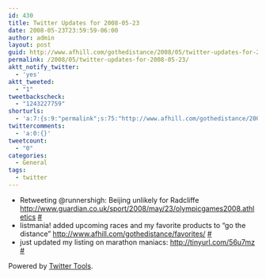 ```yaml
---
id: 430
title: Twitter Updates for 2008-05-23
date: 2008-05-23T23:59:59-06:00
author: admin
layout: post
guid: http://www.afhill.com/gothedistance/2008/05/twitter-updates-for-2008-05-23/
permalink: /2008/05/twitter-updates-for-2008-05-23/
aktt_notify_twitter:
  - 'yes'
aktt_tweeted:
  - "1"
tweetbackscheck:
  - "1243227759"
shorturls:
  - 'a:7:{s:9:"permalink";s:75:"http://www.afhill.com/gothedistance/2008/05/twitter-updates-for-2008-05-23/";s:4:"isgd";s:17:"http://is.gd/Bh6U";s:5:"bitly";s:19:"http://bit.ly/oCEFX";s:5:"snipr";s:22:"http://snipr.com/ibts5";s:5:"snurl";s:22:"http://snurl.com/ibts5";s:7:"snipurl";s:24:"http://snipurl.com/ibts5";s:7:"tinyurl";s:25:"http://tinyurl.com/629h9d";}'
twittercomments:
  - 'a:0:{}'
tweetcount:
  - "0"
categories:
  - General
tags:
  - twitter
---
```

<ul class="aktt_tweet_digest">
  <li>
    Retweeting @runnershigh: Beijing unlikely for Radcliffe <a href="http://www.guardian.co.uk/sport/2008/may/23/olympicgames2008.athletics" rel="nofollow">http://www.guardian.co.uk/sport/2008/may/23/olympicgames2008.athletics</a> <a href="http://twitter.com/afhill262/statuses/818220153">#</a>
  </li>
  <li>
    listmania! added upcoming races and my favorite products to &#8220;go the distance&#8221; <a href="http://www.afhill.com/gothedistance/favorites/" rel="nofollow">http://www.afhill.com/gothedistance/favorites/</a> <a href="http://twitter.com/afhill262/statuses/817912131">#</a>
  </li>
  <li>
    just updated my listing on marathon maniacs: <a href="http://tinyurl.com/56u7mz" rel="nofollow">http://tinyurl.com/56u7mz</a> <a href="http://twitter.com/afhill262/statuses/817873226">#</a>
  </li>
</ul>

<p class="aktt_credit">
  Powered by <a href="http://alexking.org/projects/wordpress">Twitter Tools</a>.
</p>
